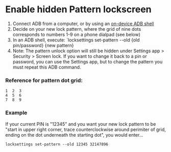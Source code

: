 # Enable hidden Pattern lockscreen

1. Connect ADB from a computer, or by using an [on-device ADB shell](https://github.com/e-t-l/GrapheneUX/blob/main/On-device%20ADB.md)
2. Decide on your new lock pattern, where the grid of nine dots corresponds to numbers 1-9 on a phone dialpad (see below)
3. In an ADB shell, execute: `locksettings set-pattern --old {old pin/password} {new pattern}
4. Note: The pattern unlock option will still be hidden under Settings app > Security > Screen lock. If you want to change it back to a pin or password, you can use the Settings app, but to change the pattern you must repeat this ADB command.

### Reference for pattern dot grid:
```
1  2  3
4  5  6
7  8  9
```

### Example
If your current PIN is "12345" and you want your new lock pattern to be "start in upper right corner, trace counterclockwise around perimiter of grid, ending on the dot underneath the starting dot", you would enter...

`locksettings set-pattern --old 12345 32147896`

